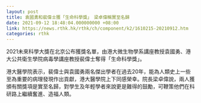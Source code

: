 ```yaml
---
layout: post
title: 袁國勇和裴偉士獲「生命科學獎」　梁卓偉稱實至名歸
date: 2021-09-12 18:48:04.000000000 +08:00
link: https://news.rthk.hk/rthk/ch/component/k2/1610215-20210912.htm
categories: rthk
---
```


2021未來科學大獎在北京公布獲獎名單，由港大微生物學系講座教授袁國勇、港大公共衛生學院病毒學講座教授裴偉士奪得「生命科學獎」。

港大醫學院表示，裴偉士與袁國勇兩名傑出學者在過去20年，能為人類史上一些至為重要的病理發現作出貢獻，港大醫學院上下同感榮幸。院長梁卓偉說，兩人獲頒有關獎項是實至名歸，對學生及年輕學者來說更是難得的鼓勵，可鞭策他們在科研路上繼續奮進、造福人類。
